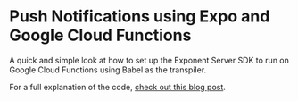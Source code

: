 # Push Notifications using Expo and Google Cloud Functions #

A quick and simple look at how to set up the Exponent Server SDK to run on Google Cloud Functions using Babel as the transpiler.

For a full explanation of the code, [check out this blog post](https://skylarq.com/blog/post/google-cloud-functions-expo "Google Cloud Functions and Expo for Push Notifications").
